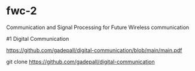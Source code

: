 # fwc-2
Communication and Signal Processing for Future Wireless communication

#1 Digital Communication

https://github.com/gadepall/digital-communication/blob/main/main.pdf

git clone https://github.com/gadepall/digital-communication
